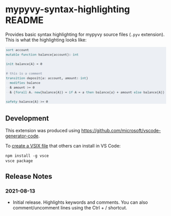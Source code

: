# mypyvy-syntax-highlighting README

Provides basic syntax highlighting for mypyvy source files (`.pyv` extension).
This is what the highlighting looks like:

![Syntax highlighting](images/syntax-screenshot.png)

## Development

This extension was produced using https://github.com/microsoft/vscode-generator-code.

To [create a VSIX file](https://code.visualstudio.com/api/working-with-extensions/publishing-extension#packaging-extensions) that others can install in VS Code:

```
npm install -g vsce
vsce package
```

## Release Notes

### 2021-08-13

- Initial release. Highlights keywords and comments. You can also
  comment/uncomment lines using the Ctrl + / shortcut.